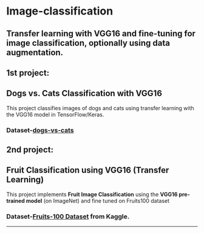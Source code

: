 # Image-classification
## Transfer learning with VGG16 and fine-tuning for image classification, optionally using data augmentation.

## 1st project:

## Dogs vs. Cats Classification with VGG16

This project classifies images of dogs and cats using transfer learning with the VGG16 model in TensorFlow/Keras.

### Dataset-[dogs-vs-cats](https://www.kaggle.com/datasets/salader/dogs-vs-cats)

## 2nd project:

##  Fruit Classification using VGG16 (Transfer Learning)

This project implements **Fruit Image Classification** using the **VGG16 pre-trained model** (on ImageNet) and fine tuned on Fruits100
dataset

### Dataset-[Fruits-100 Dataset](https://www.kaggle.com/datasets/marquis03/fruits-100) from Kaggle.

---



